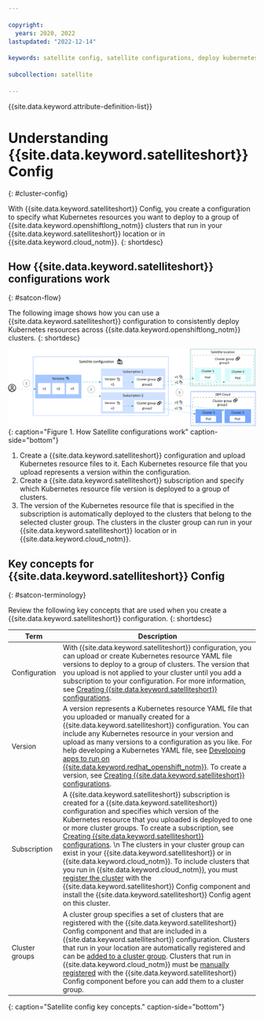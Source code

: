 ```yaml
---

copyright:
  years: 2020, 2022
lastupdated: "2022-12-14"

keywords: satellite config, satellite configurations, deploy kubernetes resources with satellite, satellite deploy apps, satellite subscription, satellite version

subcollection: satellite

---
```


{{site.data.keyword.attribute-definition-list}}

# Understanding {{site.data.keyword.satelliteshort}} Config
{: #cluster-config}

With {{site.data.keyword.satelliteshort}} Config, you create a configuration to specify what Kubernetes resources you want to deploy to a group of {{site.data.keyword.openshiftlong_notm}} clusters that run in your {{site.data.keyword.satelliteshort}} location or in {{site.data.keyword.cloud_notm}}.
{: shortdesc}

## How {{site.data.keyword.satelliteshort}} configurations work
{: #satcon-flow}

The following image shows how you can use a {{site.data.keyword.satelliteshort}} configuration to consistently deploy Kubernetes resources across {{site.data.keyword.openshiftlong_notm}} clusters.
{: shortdesc}

![How {{site.data.keyword.satelliteshort}} configurations work](/images/satcon.png){: caption="Figure 1. How Satellite configurations work" caption-side="bottom"}

1. Create a {{site.data.keyword.satelliteshort}} configuration and upload Kubernetes resource files to it. Each Kubernetes resource file that you upload represents a version within the configuration.
2. Create a {{site.data.keyword.satelliteshort}} subscription and specify which Kubernetes resource file version is deployed to a group of clusters.
3. The version of the Kubernetes resource file that is specified in the subscription is automatically deployed to the clusters that belong to the selected cluster group. The clusters in the cluster group can run in your {{site.data.keyword.satelliteshort}} location or in {{site.data.keyword.cloud_notm}}.

## Key concepts for {{site.data.keyword.satelliteshort}} Config
{: #satcon-terminology}

Review the following key concepts that are used when you create a {{site.data.keyword.satelliteshort}} configuration.
{: shortdesc}

|Term|Description|
|---------|-------------------|
|Configuration|With {{site.data.keyword.satelliteshort}} configuration, you can upload or create Kubernetes resource YAML file versions to deploy to a group of clusters. The version that you upload is not applied to your cluster until you add a subscription to your configuration. For more information, see [Creating {{site.data.keyword.satelliteshort}} configurations](/docs/satellite?topic=satellite-satcon-manage-direct-upload).|
|Version|A version represents a Kubernetes resource YAML file that you uploaded or manually created for a {{site.data.keyword.satelliteshort}} configuration. You can include any Kubernetes resource in your version and upload as many versions to a configuration as you like. For help developing a Kubernetes YAML file, see [Developing apps to run on {{site.data.keyword.redhat_openshift_notm}}](/docs/openshift?topic=openshift-openshift_apps). To create a version, see [Creating {{site.data.keyword.satelliteshort}} configurations](/docs/satellite?topic=satellite-satcon-manage-direct-upload). |
|Subscription|A {{site.data.keyword.satelliteshort}} subscription is created for a {{site.data.keyword.satelliteshort}} configuration and specifies which version of the Kubernetes resource that you uploaded is deployed to one or more cluster groups. To create a subscription, see [Creating {{site.data.keyword.satelliteshort}} configurations](/docs/satellite?topic=satellite-satcon-manage-direct-upload).  \n The clusters in your cluster group can exist in your {{site.data.keyword.satelliteshort}} or in {{site.data.keyword.cloud_notm}}. To include clusters that you run in {{site.data.keyword.cloud_notm}}, you must [register the cluster](/docs/satellite?topic=satellite-setup-clusters-satconfig#register-openshift-clusters) with the {{site.data.keyword.satelliteshort}} Config component and install the {{site.data.keyword.satelliteshort}} Config agent on this cluster.|
|Cluster groups|A cluster group specifies a set of clusters that are registered with the {{site.data.keyword.satelliteshort}} Config component and that are included in a {{site.data.keyword.satelliteshort}} configuration. Clusters that run in your location are automatically registered and can be [added to a cluster group](/docs/satellite?topic=satellite-setup-clusters-satconfig#setup-clusters-satconfig-groups). Clusters that run in {{site.data.keyword.cloud_notm}} must be [manually registered](/docs/satellite?topic=satellite-setup-clusters-satconfig#register-openshift-clusters) with the {{site.data.keyword.satelliteshort}} Config component before you can add them to a cluster group. |
{: caption="Satellite config key concepts." caption-side="bottom"}



